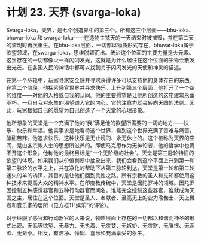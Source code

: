 # 计划 23. 天界 (svarga-loka)

Svarga-loka，天界，是七个创造界中的第三个。所有这三个层面——bhu-loka、bhuvar-loka 和 svarga-loka——在造物主梵天的一天结束时被摧毁，并在第二天的黎明时再次重生。在bhu-loka层面，一切都以物质形式存在，bhuvar-loka属于欲望领域，在swarga-loka，思维脱颖而出。统治这个位面的主要力量是火元素。这里存在的一切都像火一样闪闪发光，这就是为什么居住在这个位面的生物会散发出光芒。在各国人民的神话中都可以找到关于闪闪发光的天使和神灵的描述。

在第一个脉轮中，玩家寻求安全感并寻求获得许多可以支持他的身体存在的东西。在第二个阶段，他探索感官世界并寻求快乐。上升到第三个层面，他打开了一个新的维度——对他的人格或自我的认同。他的主要愿望是让他所创造的这座建筑永垂不朽。一旦自我对永生的渴望进入它的内心，它的注意力就会转向天国的法则。因此，玩家根据自己的愿望为自己创造了一个天堂的心理形象。

他所想象的天堂是一个充满了他的“我”满足他的欲望所需要的一切的地方——快乐、快乐和幸福。他实事求是地看待这个世界，看到这个世界充满了苦难与痛苦，酸甜苦辣。他追求快乐，这种快乐是无止境的、永无休止的。这个被称为天界的空间，是由各宗教人士的思想所滋养的。即使马克思作为无神论者，他的哲学中也离不开这个形象。他称他的最终目标是“一个无阶级的社会”。天堂是第三脉轮特征的欲望的体现。如果我们从价值判断中抽象出来，我们会看到这个平面上升到第一和第二脉轮的水平之上，并在净化的帮助下从第二脉轮到达。天堂是第一轮和第二轮迷失的羊的诱饵，其目的是让他们回到灵性之路。所有宗教的圣人和先知都使用这种技术来提高大众的精神水平。在印度教传统中，天堂是因陀罗神的领域。因陀罗因控制五种感觉器官和五种行动器官而闻名。谁能完全控制这些器官，谁就成为天国之主，居住在这个位面。天堂是圣人、奉献者、至高无上的业力瑜伽士、天上舞者和音乐家的居所（见方框11“娱乐”的评论）。

对于征服了感官和行动器官的人来说，物质层面上存在的一切都以和谐而神圣的形式出现。无低等欲望、无暴力、无执着、无贪婪、无嫉妒、无贪财、无嗔恨、无淫欲、无渺小。相反，有洁净、怜悯、喜乐和充满享受的永生。
